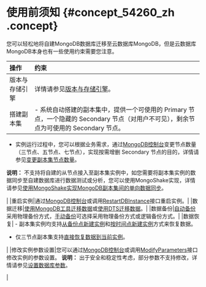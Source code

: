 # 使用前须知 {#concept_54260_zh .concept}

您可以轻松地将自建MongoDB数据库迁移至云数据库MongoDB，但是云数据库MongoDB本身也有一些使用约束需要您注意。

|操作|约束|
|:-|:-|
|版本与存储引擎|详情请参见[版本与存储引擎](../../../../cn.zh-CN/产品简介/版本及存储引擎.md#)。|
|搭建副本集| -   系统自动搭建的副本集中，提供一个可使用的 Primary 节点，一个隐藏的 Secondary 节点（对用户不可见），剩余节点为可使用的 Secondary 节点。
-   实例运行过程中，您可以根据业务需求，通过[MongoDB控制台](https://mongodb.console.aliyun.com/)变更节点数量（三节点、五节点、七节点），实现按需增删 Secondary 节点的目的，详情请参见[变更副本集节点数量](../../../../cn.zh-CN/用户指南/实例管理/变更副本集实例节点数.md#)。

**说明：** 不支持将自建的从节点接入至副本集实例中，如您需要将副本集实例的数据同步至自建数据库进行数据测试或分析，您可以使用MongoShake实现，详情请参见[使用MongoShake实现MongoDB副本集间的单向数据同步](../../../../cn.zh-CN/用户指南/数据迁移__同步/数据同步/使用MongoShake实现MongoDB副本集间的单向数据同步.md#)。


 |
|重启实例|通过[MongoDB控制台](https://mongodb.console.aliyun.com/)或调用[RestartDBInstance](../../../../cn.zh-CN/API参考/实例管理/RestartDBInstance.md#)接口重启实例。|
|数据迁移|[使用MongoDB工具迁移数据](cn.zh-CN/副本集快速入门/数据迁移/使用MongoDB工具迁移自建数据库上云.md#)或[使用DTS迁移数据](cn.zh-CN/副本集快速入门/数据迁移/使用DTS迁移副本集架构的自建MongoDB数据库上云.md)。|
|数据备份|[自动备份](../../../../cn.zh-CN/用户指南/数据备份/设置自动备份MongoDB数据.md#)采用物理备份方式，[手动备份](../../../../cn.zh-CN/用户指南/数据备份/手动备份MongoDB数据.md#)可选择采用物理备份方式或逻辑备份方式。|
|数据恢复| -   副本集实例均支持[从备份点新建实例](../../../../cn.zh-CN/用户指南/数据恢复/从备份点新建实例.md#)和[按时间点新建实例](../../../../cn.zh-CN/用户指南/数据恢复/按时间点新建实例.md#)方式来恢复数据。
-   仅三节点副本集支持[直接恢复数据到当前实例](../../../../cn.zh-CN/用户指南/数据恢复/直接恢复数据到当前实例.md#)。

 |
|修改实例参数设置|您可以通过[MongoDB控制台](https://mongodb.console.aliyun.com/)或调用[ModifyParameters](../../../../cn.zh-CN/API参考/参数管理/ModifyParameters.md#)接口修改实例的参数设置。 **说明：** 出于安全和稳定性考虑，部分参数不支持修改，详情请参见[设置数据库参数](../../../../cn.zh-CN/用户指南/参数设置/设置数据库参数.md#)。

 |

